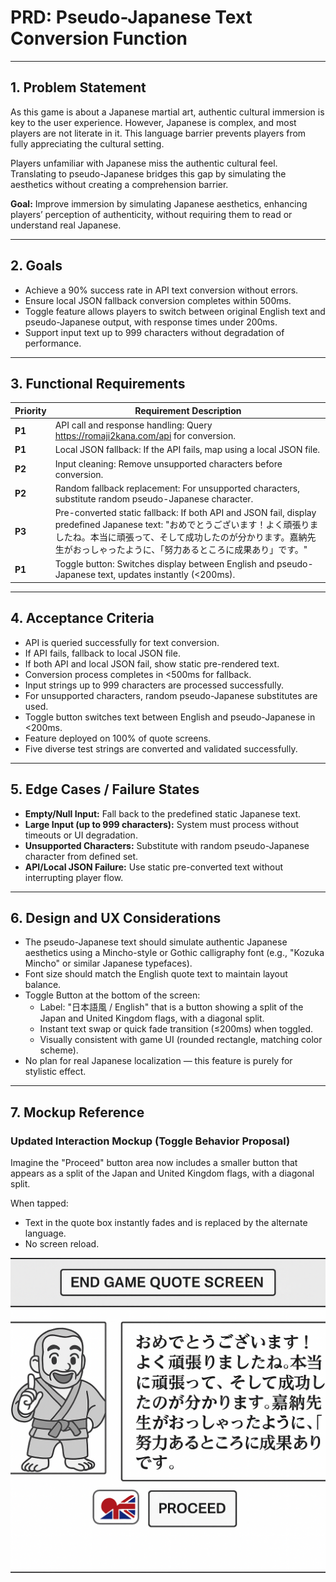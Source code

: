 # PRD: Pseudo-Japanese Text Conversion Function

---

## 1. Problem Statement

As this game is about a Japanese martial art, authentic cultural immersion is key to the user experience. However, Japanese is complex, and most players are not literate in it. This language barrier prevents players from fully appreciating the cultural setting.

Players unfamiliar with Japanese miss the authentic cultural feel. Translating to pseudo-Japanese bridges this gap by simulating the aesthetics without creating a comprehension barrier.

**Goal:** Improve immersion by simulating Japanese aesthetics, enhancing players’ perception of authenticity, without requiring them to read or understand real Japanese.

---

## 2. Goals

- Achieve a 90% success rate in API text conversion without errors.
- Ensure local JSON fallback conversion completes within 500ms.
- Toggle feature allows players to switch between original English text and pseudo-Japanese output, with response times under 200ms.
- Support input text up to 999 characters without degradation of performance.

---

## 3. Functional Requirements

| **Priority** | **Requirement Description**                                                                                                                                                                                                                            |
| ------------ | ------------------------------------------------------------------------------------------------------------------------------------------------------------------------------------------------------------------------------------------------------ |
| **P1**       | API call and response handling: Query https://romaji2kana.com/api for conversion.                                                                                                                                                                      |
| **P1**       | Local JSON fallback: If the API fails, map using a local JSON file.                                                                                                                                                                                    |
| **P2**       | Input cleaning: Remove unsupported characters before conversion.                                                                                                                                                                                       |
| **P2**       | Random fallback replacement: For unsupported characters, substitute random pseudo-Japanese character.                                                                                                                                                  |
| **P3**       | Pre-converted static fallback: If both API and JSON fail, display predefined Japanese text: "おめでとうございます！よく頑張りましたね。本当に頑張って、そして成功したのが分かります。嘉納先生がおっしゃったように、「努力あるところに成果あり」です。" |
| **P1**       | Toggle button: Switches display between English and pseudo-Japanese text, updates instantly (<200ms).                                                                                                                                                  |

---

## 4. Acceptance Criteria

- API is queried successfully for text conversion.
- If API fails, fallback to local JSON file.
- If both API and local JSON fail, show static pre-rendered text.
- Conversion process completes in <500ms for fallback.
- Input strings up to 999 characters are processed successfully.
- For unsupported characters, random pseudo-Japanese substitutes are used.
- Toggle button switches text between English and pseudo-Japanese in <200ms.
- Feature deployed on 100% of quote screens.
- Five diverse test strings are converted and validated successfully.

---

## 5. Edge Cases / Failure States

- **Empty/Null Input:** Fall back to the predefined static Japanese text.
- **Large Input (up to 999 characters):** System must process without timeouts or UI degradation.
- **Unsupported Characters:** Substitute with random pseudo-Japanese character from defined set.
- **API/Local JSON Failure:** Use static pre-converted text without interrupting player flow.

---

## 6. Design and UX Considerations

- The pseudo-Japanese text should simulate authentic Japanese aesthetics using a Mincho-style or Gothic calligraphy font (e.g., "Kozuka Mincho" or similar Japanese typefaces).
- Font size should match the English quote text to maintain layout balance.
- Toggle Button at the bottom of the screen:
  - Label: "日本語風 / English" that is a button showing a split of the Japan and United Kingdom flags, with a diagonal split.
  - Instant text swap or quick fade transition (≤200ms) when toggled.
  - Visually consistent with game UI (rounded rectangle, matching color scheme).
- No plan for real Japanese localization — this feature is purely for stylistic effect.

---

## 7. Mockup Reference

### Updated Interaction Mockup (Toggle Behavior Proposal)

Imagine the "Proceed" button area now includes a smaller button that appears as a split of the Japan and United Kingdom flags, with a diagonal split.

When tapped:

- Text in the quote box instantly fades and is replaced by the alternate language.
- No screen reload.

![Game Quote Screen With Language Toggle Mockup](/design/mockups/mockupQuoteScreen2.png)
